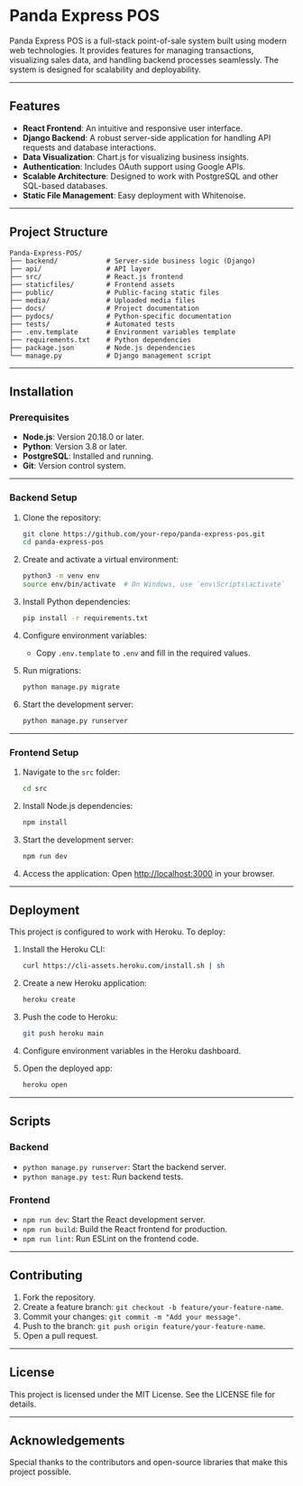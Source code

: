 # Panda Express POS

Panda Express POS is a full-stack point-of-sale system built using modern web technologies. It provides features for managing transactions, visualizing sales data, and handling backend processes seamlessly. The system is designed for scalability and deployability.

---

## Features

- **React Frontend**: An intuitive and responsive user interface.
- **Django Backend**: A robust server-side application for handling API requests and database interactions.
- **Data Visualization**: Chart.js for visualizing business insights.
- **Authentication**: Includes OAuth support using Google APIs.
- **Scalable Architecture**: Designed to work with PostgreSQL and other SQL-based databases.
- **Static File Management**: Easy deployment with Whitenoise.

---

## Project Structure

```plaintext
Panda-Express-POS/
├── backend/            # Server-side business logic (Django)
├── api/                # API layer
├── src/                # React.js frontend
├── staticfiles/        # Frontend assets
├── public/             # Public-facing static files
├── media/              # Uploaded media files
├── docs/               # Project documentation
├── pydocs/             # Python-specific documentation
├── tests/              # Automated tests
├── .env.template       # Environment variables template
├── requirements.txt    # Python dependencies
├── package.json        # Node.js dependencies
└── manage.py           # Django management script
```

---

## Installation

### Prerequisites

- **Node.js**: Version 20.18.0 or later.
- **Python**: Version 3.8 or later.
- **PostgreSQL**: Installed and running.
- **Git**: Version control system.

---

### Backend Setup

1. Clone the repository:

   ```bash
   git clone https://github.com/your-repo/panda-express-pos.git
   cd panda-express-pos
   ```

2. Create and activate a virtual environment:

   ```bash
   python3 -m venv env
   source env/bin/activate  # On Windows, use `env\Scripts\activate`
   ```

3. Install Python dependencies:

   ```bash
   pip install -r requirements.txt
   ```

4. Configure environment variables:

   - Copy `.env.template` to `.env` and fill in the required values.

5. Run migrations:

   ```bash
   python manage.py migrate
   ```

6. Start the development server:
   ```bash
   python manage.py runserver
   ```

---

### Frontend Setup

1. Navigate to the `src` folder:

   ```bash
   cd src
   ```

2. Install Node.js dependencies:

   ```bash
   npm install
   ```

3. Start the development server:

   ```bash
   npm run dev
   ```

4. Access the application:
   Open [http://localhost:3000](http://localhost:3000) in your browser.

---

## Deployment

This project is configured to work with Heroku. To deploy:

1. Install the Heroku CLI:

   ```bash
   curl https://cli-assets.heroku.com/install.sh | sh
   ```

2. Create a new Heroku application:

   ```bash
   heroku create
   ```

3. Push the code to Heroku:

   ```bash
   git push heroku main
   ```

4. Configure environment variables in the Heroku dashboard.

5. Open the deployed app:
   ```bash
   heroku open
   ```

---

## Scripts

### Backend

- `python manage.py runserver`: Start the backend server.
- `python manage.py test`: Run backend tests.

### Frontend

- `npm run dev`: Start the React development server.
- `npm run build`: Build the React frontend for production.
- `npm run lint`: Run ESLint on the frontend code.

---

## Contributing

1. Fork the repository.
2. Create a feature branch: `git checkout -b feature/your-feature-name`.
3. Commit your changes: `git commit -m "Add your message"`.
4. Push to the branch: `git push origin feature/your-feature-name`.
5. Open a pull request.

---

## License

This project is licensed under the MIT License. See the LICENSE file for details.

---

## Acknowledgements

Special thanks to the contributors and open-source libraries that make this project possible.
